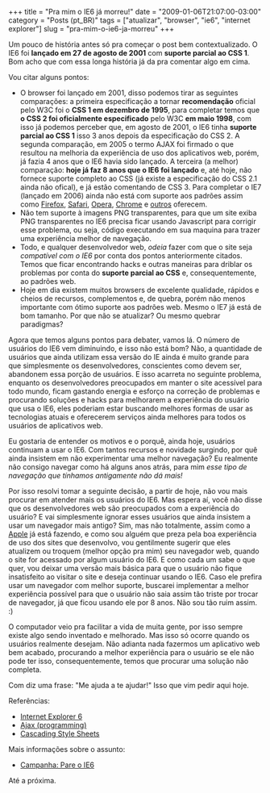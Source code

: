 +++
title = "Pra mim o IE6 já morreu!"
date = "2009-01-06T21:07:00-03:00"
category = "Posts (pt_BR)"
tags = ["atualizar", "browser", "ie6", "internet explorer"]
slug = "pra-mim-o-ie6-ja-morreu"
+++

Um pouco de história antes só pra começar o post bem contextualizado. O IE6 foi
**lançado em 27 de agosto de 2001** com **suporte parcial ao CSS 1**. Bom acho
que com essa longa história já da pra comentar algo em cima.

Vou citar alguns pontos:

-  O browser foi lançado em 2001, disso podemos tirar as seguintes
    comparações: a primeira especificação a tornar **recomendação** oficial
    pelo W3C foi o **CSS 1 em dezembro de 1995**, para completar temos que **o
    CSS 2 foi oficialmente especificado** pelo W3C **em maio 1998**, com isso
    já podemos perceber que, em agosto de 2001, o IE6 tinha **suporte parcial
    ao CSS 1** isso 3 anos depois da especificação do CSS 2. A segunda
    comparação, em 2005 o termo AJAX foi firmado o que resultou na melhoria da
    experiência de uso dos aplicativos web, porém, já fazia 4 anos que o IE6
    havia sido lançado. A terceira (a melhor) comparação: **hoje já faz 8 anos
    que o IE6 foi lançado** e, até hoje, não fornece suporte completo ao CSS
    (já existe a especificação do CSS 2.1 ainda não ofical), e já estão
    comentando de CSS 3. Para completar o IE7 (lançado em 2006) ainda não está
    com suporte aos padrões assim como
    [Firefox](http://pt-br.www.mozilla.com/pt-BR/),
    [Safari](http://www.apple.com/safari/), [Opera](http://www.opera.com/),
    [Chrome](http://www.google.com/chrome) e
    [outros](http://en.wikipedia.org/wiki/Comparison_of_web_browsers) oferecem.
-  Não tem suporte à imagens PNG transparentes, para que um site exiba
    PNG transparentes no IE6 precisa ficar usando Javascript para corrigir esse
    problema, ou seja, código executando em sua maquina para trazer uma
    experiência melhor de navegação.
-  Todo, e qualquer desenvolvedor web, *odeia* fazer com que o site seja
    *compatível com o IE6* por conta dos pontos anteriormente citados. Temos
    que ficar encontrando hacks e outras maneiras para driblar os problemas por
    conta do **suporte parcial ao CSS** e, consequentemente, ao padrões web.
-  Hoje em dia existem muitos browsers de excelente qualidade, rápidos e
    cheios de recursos, complementos e, de quebra, porém não menos importante
    com ótimo suporte aos padrões web. Mesmo o IE7 já está de bom tamanho. Por
    que não se atualizar? Ou mesmo quebrar paradigmas?

Agora que temos alguns pontos para debater, vamos lá. O número de usuários do
IE6 vem diminuindo, e isso não está bom? Não, a quantidade de usuários que
ainda utilizam essa versão do IE ainda é muito grande para que simplesmente os
desenvolvedores, conscientes como devem ser, abandonem essa porção de usuários.
E isso acarreta no seguinte problema, enquanto os desenvolvedores preocupados
em manter o site acessível para todo mundo, ficam gastando energia e esforço na
correção de problemas e procurando soluções e hacks para melhorarem a
experiência do usuário que usa o IE6, eles poderiam estar buscando melhores
formas de usar as tecnologias atuais e oferecerem serviços ainda melhores para
todos os usuários de aplicativos web.

Eu gostaria de entender os motivos e o porquê, ainda hoje, usuários continuam a
usar o IE6. Com tantos recursos e novidade surgindo, por quê ainda insistem em
não experimentar uma melhor navegação? Eu realmente não consigo navegar como há
alguns anos atrás, para mim *esse tipo de navegação que tínhamos antigamente
não dá mais!*

Por isso resolvi tomar a seguinte decisão, a partir de hoje, não vou mais
procurar em atender mais os usuários do IE6. Mas espera aí, você não disse que
os desenvolvedores web são preocupados com a experiência do usuário? E vai
simplesmente ignorar esses usuários que ainda insistem a usar um navegador mais
antigo? Sim, mas não totalmente, assim como a
[Apple](http://www.37signals.com/svn/posts/1072-apples-mobileme-drops-support-for-ie-6)
já está fazendo, e como sou alguém que preza pela boa experiência de uso dos
sites que desenvolvo, vou gentilmente sugerir que eles atualizem ou troquem
(melhor opção pra mim) seu navegador web, quando o site for acessado por algum
usuário do IE6. E como cada um sabe o que quer, vou deixar uma versão mais
básica para que o usuário não fique insatisfeito ao visitar o site e deseja
continuar usando o IE6. Caso ele prefira usar um navegador com melhor suporte,
buscarei implementar a melhor experiência possível para que o usuário não saia
assim tão triste por trocar de navegador, já que ficou usando ele por 8 anos.
Não sou tão ruim assim. :)

O computador veio pra facilitar a vida de muita gente, por isso sempre existe
algo sendo inventado e melhorado. Mas isso só ocorre quando os usuários
realmente desejam. Não adianta nada fazermos um aplicativo web bem acabado,
procurando a melhor experiência para o usuário se ele não pode ter isso,
consequentemente, temos que procurar uma solução não completa.

Com diz uma frase: "Me ajuda a te ajudar!" Isso que vim pedir aqui hoje.

Referências:

-  [Internet Explorer 6](http://en.wikipedia.org/wiki/Internet_Explorer_6)
-  [Ajax (programming)](http://en.wikipedia.org/wiki/AJAX)
-  [Cascading Style Sheets](http://en.wikipedia.org/wiki/Css)

Mais informações sobre o assunto:

-  [Campanha: Pare o
    IE6](http://digitalpaperweb.com.br/ezine/development/campanha-pare-o-ie6)

Até a próxima.
